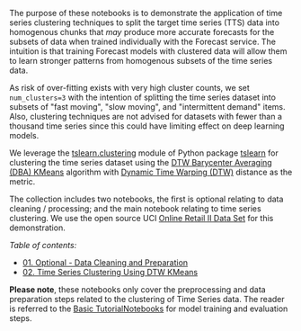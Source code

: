 The purpose of these notebooks is to demonstrate the application of time series clustering techniques to split the target time series (TTS) data into homogenous chunks that *may* produce more accurate forecasts for the subsets of data when trained individually with the Forecast service. The intuition is that training Forecast models with clustered data will allow them to learn stronger patterns from homogenous subsets of the time series data. 

As risk of over-fitting exists with very high cluster counts, we set `num_clusters=3` with the intention of splitting the time series dataset into subsets of "fast moving", "slow moving", and "intermittent demand" items. Also, clustering techniques are not advised for datasets with fewer than a thousand time series since this could have limiting effect on deep learning models. 

We leverage the [tslearn.clustering](https://tslearn.readthedocs.io/en/stable/gen_modules/tslearn.clustering.html#module-tslearn.clustering) module of Python package [tslearn](https://github.com/tslearn-team/tslearn) for clustering the time series dataset using the [DTW Barycenter Averaging (DBA) KMeans](https://tslearn.readthedocs.io/en/stable/auto_examples/clustering/plot_kmeans.html#sphx-glr-auto-examples-clustering-plot-kmeans-py) algorithm with [Dynamic Time Warping (DTW)](https://en.wikipedia.org/wiki/Dynamic_time_warping) distance as the metric.

The collection includes two notebooks, the first is optional relating to data cleaning / processing; and the main notebook relating to time series clustering. We use the open source UCI [Online Retail II Data Set](https://archive.ics.uci.edu/ml/datasets/Online+Retail+II) for this demonstration.

*Table of contents:*

- [01. Optional - Data Cleaning and Preparation](https://github.com/aws-samples/amazon-forecast-samples/blob/master/notebooks/advanced/Clustering_Preprocessing/01.%20Optional%20-%20Data%20Cleaning%20and%20Preparation.ipynb)
- [02. Time Series Clustering Using DTW KMeans](https://github.com/aws-samples/amazon-forecast-samples/blob/master/notebooks/advanced/Clustering_Preprocessing/02.%20Time%20Series%20Clustering%20Using%20DTW%20KMeans.ipynb)

**Please note**, these notebooks only cover the preprocessing and data preparation steps related to the clustering of Time Series data. The reader is referred to the [Basic TutorialNotebooks](https://github.com/aws-samples/amazon-forecast-samples/tree/master/notebooks/basic/Tutorial) for model training and evaluation steps.